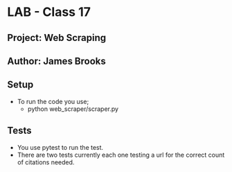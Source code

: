 # LAB - Class 17

## Project: Web Scraping

## Author: James Brooks

## Setup

- To run the code you use;
  - python web_scraper/scraper.py

## Tests

- You use pytest to run the test.
- There are two tests currently each one testing a url for the correct count of citations needed.

